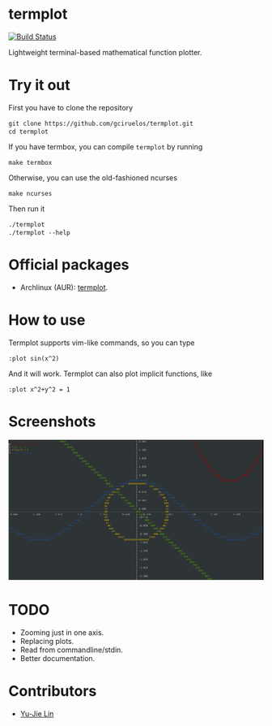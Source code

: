 # termplot
[![Build Status](https://travis-ci.org/gciruelos/termplot.svg?branch=master)](https://travis-ci.org/gciruelos/termplot)

Lightweight terminal-based mathematical function plotter.

# Try it out

First you have to clone the repository

    git clone https://github.com/gciruelos/termplot.git
    cd termplot

If you have termbox, you can compile `termplot` by running

    make termbox

Otherwise, you can use the old-fashioned ncurses

    make ncurses

Then run it

    ./termplot
    ./termplot --help

# Official packages

* Archlinux (AUR): [termplot](https://aur.archlinux.org/packages/termplot/).

# How to use

Termplot supports vim-like commands, so you can type

    :plot sin(x^2)

And it will work. Termplot can also plot implicit functions, like

    :plot x^2+y^2 = 1

# Screenshots
![![Screen](https://raw.githubusercontent.com/gciruelos/termplot/master/img/screen1.png)](img/screen1.png "Screenshot")

# TODO

* Zooming just in one axis.
* Replacing plots.
* Read from commandline/stdin.
* Better documentation.

# Contributors

* [Yu-Jie Lin](https://github.com/livibetter)


